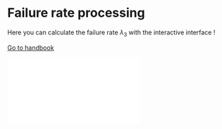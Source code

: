 <!--- Copyright (C) Matrisk GmbH 2022 -->

# Failure rate processing

Here you can calculate the failure rate $\lambda_{3}$ with the interactive interface !

<a href="../handbook/reliability_prediction/process_reliability_modelling.html#back_from_misc_failure_rate_processing_balise" class="back-forward-button">Go to handbook</a>

<iframe class="ext_content no-x-scroll" src="../../_static/interactivity/html/misc_failure_rate_buttons.html" frameBorder="0" onload="resize_iframe(this)"></iframe>
